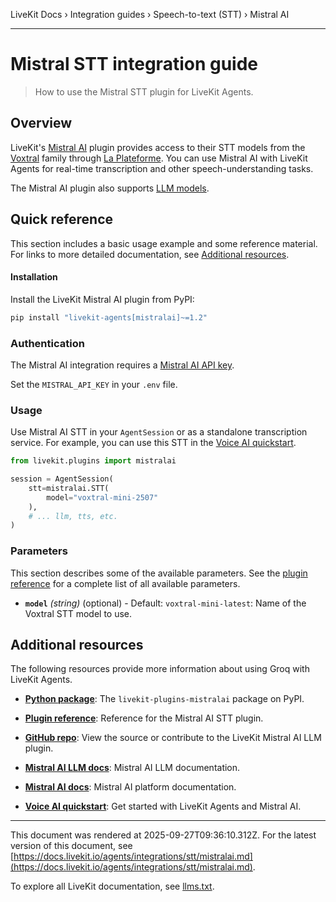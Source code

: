 LiveKit Docs › Integration guides › Speech-to-text (STT) › Mistral AI

---

# Mistral STT integration guide

> How to use the Mistral STT plugin for LiveKit Agents.

## Overview

LiveKit's [Mistral AI](https://mistral.ai/) plugin provides access to their STT models from the [Voxtral](https://mistral.ai/products/voxtral) family through [La Plateforme](https://mistral.ai/products/la-plateforme). You can use Mistral AI with LiveKit Agents for real-time transcription and other speech-understanding tasks.

The Mistral AI plugin also supports [LLM models](https://docs.livekit.io/agents/integrations/llm/mistralai.md).

## Quick reference

This section includes a basic usage example and some reference material. For links to more detailed documentation, see [Additional resources](#additional-resources).

#### Installation

Install the LiveKit Mistral AI plugin from PyPI:

```bash
pip install "livekit-agents[mistralai]~=1.2"

```

### Authentication

The Mistral AI integration requires a [Mistral AI API key](https://console.mistral.ai/api-keys/).

Set the `MISTRAL_API_KEY` in your `.env` file.

### Usage

Use Mistral AI STT in your `AgentSession` or as a standalone transcription service. For example, you can use this STT in the [Voice AI quickstart](https://docs.livekit.io/agents/start/voice-ai.md).

```python
from livekit.plugins import mistralai

session = AgentSession(
    stt=mistralai.STT(
        model="voxtral-mini-2507"   
    ),
    # ... llm, tts, etc.
)

```

### Parameters

This section describes some of the available parameters. See the [plugin reference](https://docs.livekit.io/reference/python/v1/livekit/plugins/mistralai.md#livekit.plugins.mistralai.STT) for a complete list of all available parameters.

- **`model`** _(string)_ (optional) - Default: `voxtral-mini-latest`: Name of the Voxtral STT model to use.

## Additional resources

The following resources provide more information about using Groq with LiveKit Agents.

- **[Python package](https://pypi.org/project/livekit-plugins-mistralai)**: The `livekit-plugins-mistralai` package on PyPI.

- **[Plugin reference](https://docs.livekit.io/reference/python/v1/livekit/plugins/mistralai.md#livekit.plugins.mistralai.STT)**: Reference for the Mistral AI STT plugin.

- **[GitHub repo](https://github.com/livekit/agents/tree/main/livekit-plugins/livekit-plugins-mistralai)**: View the source or contribute to the LiveKit Mistral AI LLM plugin.

- **[Mistral AI LLM docs](https://docs.livekit.io/agents/integrations/llm/mistralai.md)**: Mistral AI LLM documentation.

- **[Mistral AI docs](https://docs.mistral.ai/)**: Mistral AI platform documentation.

- **[Voice AI quickstart](https://docs.livekit.io/agents/start/voice-ai.md)**: Get started with LiveKit Agents and Mistral AI.

---

This document was rendered at 2025-09-27T09:36:10.312Z.
For the latest version of this document, see [https://docs.livekit.io/agents/integrations/stt/mistralai.md](https://docs.livekit.io/agents/integrations/stt/mistralai.md).

To explore all LiveKit documentation, see [llms.txt](https://docs.livekit.io/llms.txt).